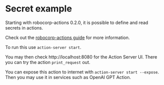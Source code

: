 # Secret example

Starting with robocorp-actions 0.2.0, it is possible to define and read secrets in actions.

Check out the [robocorp-actions guide](https://github.com/robocorp/robocorp/blob/master/action_server/docs/guides/07-secrets.md) for more information.

To run this use `action-server start`.

You may then check http://localhost:8080 for the Action Server UI.
There you can try the action `print_request` out.

You can expose this action to internet with `action-server start --expose`.
Then you may use it in services such as OpenAI GPT Action.